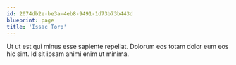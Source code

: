 ```yaml
---
id: 2074db2e-be3a-4eb8-9491-1d73b73b443d
blueprint: page
title: 'Issac Torp'
---
```

Ut ut est qui minus esse sapiente repellat. Dolorum eos totam dolor eum eos hic sint. Id sit ipsam animi enim ut minima.